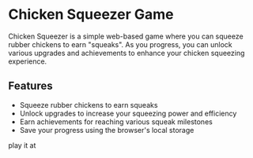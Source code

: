 # Chicken Squeezer Game

Chicken Squeezer is a simple web-based game where you can squeeze rubber chickens to earn "squeaks". As you progress, you can unlock various upgrades and achievements to enhance your chicken squeezing experience.

## Features

- Squeeze rubber chickens to earn squeaks
- Unlock upgrades to increase your squeezing power and efficiency
- Earn achievements for reaching various squeak milestones
- Save your progress using the browser's local storage

play it at 
